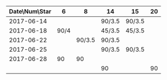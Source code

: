 Date\Num\Star   | 6      | 8      | 14     | 15     | 20
----------------|--------|--------|--------|--------|--------
2017-06-14      |        |        | 90/3.5 | 90/3.5 |
2017-06-18      | 90/4   |        | 45/3.5 | 45/3.5 |
2017-06-22      |        | 90/3.5 | 90/3.5 |        |
2017-06-25      |        |        | 90/3.5 | 90/3.5 |
2017-06-28      | 90     | 90     |        |        |
                |        |        | 90     |        | 90
